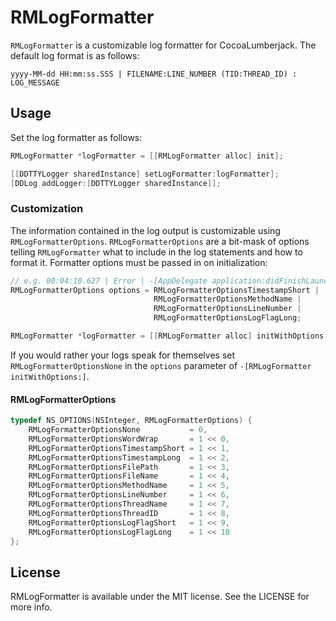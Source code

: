 # RMLogFormatter

`RMLogFormatter` is a customizable log formatter for CocoaLumberjack.  The default log format is as follows:

    yyyy-MM-dd HH:mm:ss.SSS | FILENAME:LINE_NUMBER (TID:THREAD_ID) : LOG_MESSAGE

## Usage

Set the log formatter as follows:

```objective-c
RMLogFormatter *logFormatter = [[RMLogFormatter alloc] init];

[[DDTTYLogger sharedInstance] setLogFormatter:logFormatter];
[DDLog addLogger:[DDTTYLogger sharedInstance]];
```

### Customization

The information contained in the log output is customizable using `RMLogFormatterOptions`.  `RMLogFormatterOptions` are a bit-mask of options telling `RMLogFormatter` what to include in the log statements and how to format it.  Formatter options must be passed in on initialization:

```objective-c
// e.g. 00:04:10.627 | Error | -[AppDelegate application:didFinishLaunchingWithOptions:]:46 : Error message
RMLogFormatterOptions options = RMLogFormatterOptionsTimestampShort | 
                                RMLogFormatterOptionsMethodName | 
                                RMLogFormatterOptionsLineNumber | 
                                RMLogFormatterOptionsLogFlagLong;

RMLogFormatter *logFormatter = [[RMLogFormatter alloc] initWithOptions:options];
```

If you would rather your logs speak for themselves set `RMLogFormatterOptionsNone` in the `options` parameter of `-[RMLogFormatter initWithOptions:]`.

#### RMLogFormatterOptions

```objective-c
typedef NS_OPTIONS(NSInteger, RMLogFormatterOptions) {
    RMLogFormatterOptionsNone           = 0,
    RMLogFormatterOptionsWordWrap       = 1 << 0,
    RMLogFormatterOptionsTimestampShort = 1 << 1,
    RMLogFormatterOptionsTimestampLong  = 1 << 2,
    RMLogFormatterOptionsFilePath       = 1 << 3,
    RMLogFormatterOptionsFileName       = 1 << 4,
    RMLogFormatterOptionsMethodName     = 1 << 5,
    RMLogFormatterOptionsLineNumber     = 1 << 6,
    RMLogFormatterOptionsThreadName     = 1 << 7,
    RMLogFormatterOptionsThreadID       = 1 << 8,
    RMLogFormatterOptionsLogFlagShort   = 1 << 9,
    RMLogFormatterOptionsLogFlagLong    = 1 << 10
};
```

## License

RMLogFormatter is available under the MIT license. See the LICENSE for more info.

